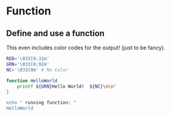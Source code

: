 # Function

## Define and use a function
This even includes color codes for the output!  (just to be fancy).  
```bash
RED='\033[0;31m'
GRN='\033[0;92m'
NC='\033[0m' # No Color

function HelloWorld
    printf ${GRN}Hello World!  ${NC}\n\n"
}

echo " running function: "
HelloWorld
```

